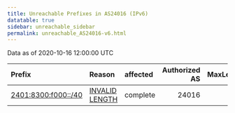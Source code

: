 ```yaml
---
title: Unreachable Prefixes in AS24016 (IPv6)
datatable: true
sidebar: unreachable_sidebar
permalink: unreachable_AS24016-v6.html
---
```


Data as of 2020-10-16 12:00:00 UTC


<div class="datatable-begin"></div>

| Prefix                                                           | Reason                                                                                                        | affected   |   Authorized AS |   MaxLength | Anchor                                       |   unreachable /48s |
|:-----------------------------------------------------------------|:--------------------------------------------------------------------------------------------------------------|:-----------|----------------:|------------:|:---------------------------------------------|-------------------:|
| [2401:8300:f000::/40](https://stat.ripe.net/2401:8300:f000::/40) | [INVALID LENGTH](https://rpki-validator.ripe.net/announcement-preview?asn=AS24016&prefix=2401:8300:f000::/40) | complete   |           24016 |          32 | [APNIC](unreachable_APNIC_RPKI_Root-v6.html) |                256 |

<div class="datatable-end"></div>